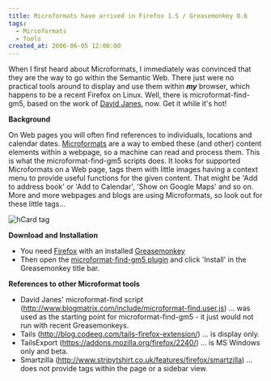 ```yaml
---
title: Microformats have arrived in Firefox 1.5 / Greasemonkey 0.6
tags:
  - Mircoformats
  - Tools
created_at: 2006-06-05 12:00:00
---
```


When I first heard about Microformats, I immediately was convinced that they are the way to go within the Semantic Web. There just were no practical tools around to display and use them within <strong><em>my</em></strong> browser, which happens to be a recent Firefox on Linux.
Well, there is microformat-find-gm5, based on the work of <a title="David Janes on " href="http://blog.davidjanes.com/mtarchives/2005_08.html#003375">David Janes</a>, now. Get it while it's hot!

<strong>Background</strong>

On Web pages you will often find references to individuals, locations and calendar dates. <a title="microformats.org" href="http://microformats.org/">Microformats</a> are a way to embed these (and other) content elements within a webpage, so a machine can read and process them. This is what the microformat-find-gm5 scripts does. It looks for supported Microformats on a Web page, tags them with little images having a context menu to provide useful functions for the given content. That might be 'Add to address book' or 'Add to Calendar', 'Show on Google Maps' and so on. More and more webpages and blogs are using Microformats, so look out for these little tags...

<img alt="hCard tag" title="hCard tag" src="/2006/06/05/microformats-have-arrived-in-firefox-15-greasemonkey-06/mf_hcard.png" />

<strong>Download and Installation</strong>
<ul>
	<li>You need <a title="Firefox download" href="http://www.mozilla.org/products/firefox/">Firefox</a> with an installed <a title="Greasemonkey download" href="http://greasemonkey.mozdev.org/">Greasemonkey</a></li>
	<li>Then open the <a id="p29" title="microformat-find-gm5 plugin" href="/code/microformat-find-gm5.user.js">microformat-find-gm5 plugin</a> and click 'Install' in the Greasemonkey title bar.</li>
</ul>
<strong>References to other Microformat tools</strong>
<ul>
	<li>David Janes' microformat-find script (<a title="microformat-find.user.js" href="http://www.blogmatrix.com/include/microformat-find.user.js">http://www.blogmatrix.com/include/microformat-find.user.js</a>) ... was used as the starting point for microformat-find-gm5 - it just would not run with recent Greasemonkeys.</li>
	<li>Tails (<a title="Tails Firefox Extension" href="http://blog.codeeg.com/tails-firefox-extension/">http://blog.codeeg.com/tails-firefox-extension/</a>) ... is display only.</li>
	<li>TailsExport (<a title="TailsExport Firefox Extension" href="https://addons.mozilla.org/firefox/2240/">https://addons.mozilla.org/firefox/2240/</a>) ... is MS Windows only and beta.</li>
	<li>Smartzilla (<a title="Smartzilla Firefox Extension" href="http://www.stripytshirt.co.uk/features/firefox/smartzilla">http://www.stripytshirt.co.uk/features/firefox/smartzilla</a>) ... does not provide tags within the page or a sidebar view.</li>
</ul>

